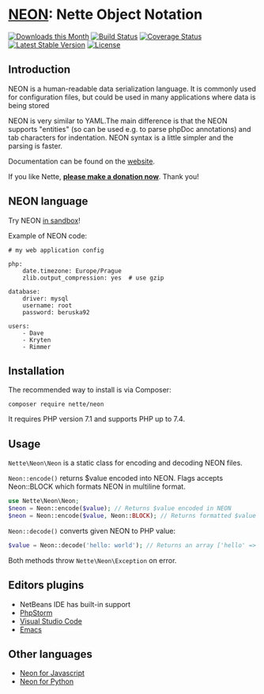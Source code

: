 [NEON](https://ne-on.org): Nette Object Notation
================================================

[![Downloads this Month](https://img.shields.io/packagist/dm/nette/neon.svg)](https://packagist.org/packages/nette/neon)
[![Build Status](https://travis-ci.org/nette/neon.svg?branch=master)](https://travis-ci.org/nette/neon)
[![Coverage Status](https://coveralls.io/repos/github/nette/neon/badge.svg?branch=master)](https://coveralls.io/github/nette/neon?branch=master)
[![Latest Stable Version](https://poser.pugx.org/nette/neon/v/stable)](https://github.com/nette/neon/releases)
[![License](https://img.shields.io/badge/license-New%20BSD-blue.svg)](https://github.com/nette/neon/blob/master/license.md)


Introduction
------------

NEON is a human-readable data serialization language. It is commonly used for configuration files, but could be used in many applications where data is being stored

NEON is very similar to YAML.The main difference is that the NEON supports "entities" (so can be used e.g. to parse phpDoc annotations) and tab characters for indentation.
NEON syntax is a little simpler and the parsing is faster.

Documentation can be found on the [website](https://doc.nette.org/neon).

If you like Nette, **[please make a donation now](https://nette.org/donate)**. Thank you!


NEON language
-------------

Try NEON [in sandbox](https://ne-on.org)!

Example of NEON code:

```
# my web application config

php:
	date.timezone: Europe/Prague
	zlib.output_compression: yes  # use gzip

database:
	driver: mysql
	username: root
	password: beruska92

users:
	- Dave
	- Kryten
	- Rimmer
```

Installation
------------

The recommended way to install is via Composer:

```
composer require nette/neon
```

It requires PHP version 7.1 and supports PHP up to 7.4.


Usage
-----

`Nette\Neon\Neon` is a static class for encoding and decoding NEON files.

`Neon::encode()` returns $value encoded into NEON. Flags accepts Neon::BLOCK which formats NEON in multiline format.

```php
use Nette\Neon\Neon;
$neon = Neon::encode($value); // Returns $value encoded in NEON
$neon = Neon::encode($value, Neon::BLOCK); // Returns formatted $value encoded in NEON
```

`Neon::decode()` converts given NEON to PHP value:

```php
$value = Neon::decode('hello: world'); // Returns an array ['hello' => 'world']
```

Both methods throw `Nette\Neon\Exception` on error.


Editors plugins
---------------

- NetBeans IDE has built-in support
- [PhpStorm](https://plugins.jetbrains.com/plugin/7060?pr)
- [Visual Studio Code](https://marketplace.visualstudio.com/items?itemName=Kasik96.latte)
- [Emacs](https://github.com/Fuco1/neon-mode)


Other languages
---------------

- [Neon for Javascript](https://github.com/matej21/neon-js)
- [Neon for Python](https://github.com/paveldedik/neon-py)
